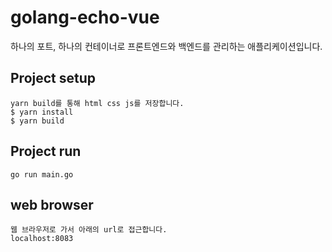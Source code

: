 # golang-echo-vue

하나의 포트, 하나의 컨테이너로 프론트엔드와 백엔드를 관리하는 애플리케이션입니다.

## Project setup
```
yarn build를 통해 html css js를 저장합니다.
$ yarn install
$ yarn build
```

## Project run
```
go run main.go
```

## web browser
```
웹 브라우저로 가서 아래의 url로 접근합니다.
localhost:8083
```
